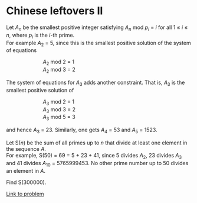 # Chinese leftovers II

<p>
Let <var>A<sub>n</sub></var> be the smallest positive integer satisfying  <var>A<sub>n</sub></var> mod <var>p<sub>i</sub></var> = <var>i</var>  for all 1 ≤ <var>i</var> ≤ <var>n</var>, where <var>p<sub>i</sub></var> is the
<var>i</var>-th prime.
<br />For example <var>A</var><sub>2</sub> = 5, since this is the smallest positive solution of the system of equations </p>
<ul style="list-style-type:none;margin-left:2cm;"><li> <var>A</var><sub>2</sub> mod 2 = 1 </li>
<li> <var>A</var><sub>2</sub> mod 3 = 2</li></ul><p>
The system of equations for <var>A</var><sub>3</sub> adds another constraint. That is, <var>A</var><sub>3</sub> is the smallest positive solution of</p>
<ul style="list-style-type:none;margin-left:2cm;"><li> <var>A</var><sub>3</sub> mod 2 = 1 </li>
<li> <var>A</var><sub>3</sub> mod 3 = 2</li>
<li> <var>A</var><sub>3</sub> mod 5 = 3</li></ul><p>
and hence <var>A</var><sub>3</sub> = 23. Similarly, one gets <var>A</var><sub>4</sub> = 53 and <var>A</var><sub>5</sub> = 1523.
</p>
<p>
Let S(<var>n</var>) be the sum of all primes up to <var>n</var> that divide at least one element in the sequence <var>A</var>.
<br />For example, S(50) = 69 = 5 + 23 + 41, since 5 divides <var>A</var><sub>2</sub>, 23 divides <var>A</var><sub>3</sub> and 41 divides <var>A</var><sub>10</sub> = 5765999453. No other prime number up to 50 divides an element in <var>A</var>.
</p>
<p>
Find S(300000).</p>

[Link to problem](https://projecteuler.net/problem=552)
